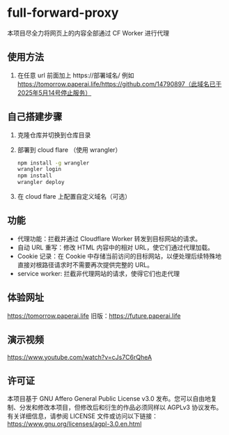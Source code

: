 # full-forward-proxy

本项目尽全力将网页上的内容全部通过 CF Worker 进行代理

## 使用方法

1. 在任意 url 前面加上 https://部署域名/ 例如 https://tomorrow.paperai.life/https://github.com/14790897（此域名已于2025年5月14号停止服务）

## 自己搭建步骤

1. 克隆仓库并切换到仓库目录
2. 部署到 cloud flare （使用 wrangler）

   ```sh
   npm install -g wrangler
   wrangler login
   npm install
   wrangler deploy
   ```

3. 在 cloud flare 上配置自定义域名（可选）

## 功能

- 代理功能：拦截并通过 Cloudflare Worker 转发到目标网站的请求。
- 自动 URL 重写：修改 HTML 内容中的相对 URL，使它们通过代理加载。
- Cookie 记录：在 Cookie 中存储当前访问的目标网站，以便处理后续特殊地直接对根路径请求时不需要再次提供完整的 URL。
- service worker: 拦截非代理网站的请求，使得它们也走代理

## 体验网址

https://tomorrow.paperai.life
旧版：https://future.paperai.life

## 演示视频

https://www.youtube.com/watch?v=cJs7C6rQheA
<!-- ## 参考项目

https://github.com/gaboolic/cloudflare-reverse-proxy -->

## 许可证

本项目基于 GNU Affero General Public License v3.0 发布。您可以自由地复制、分发和修改本项目，但修改后和衍生的作品必须同样以 AGPLv3 协议发布。有关详细信息，请参阅 LICENSE 文件或访问以下链接：https://www.gnu.org/licenses/agpl-3.0.en.html
